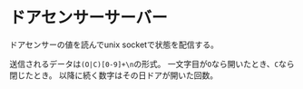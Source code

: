 ドアセンサーサーバー
====================

ドアセンサーの値を読んでunix socketで状態を配信する。

送信されるデータは`(O|C)[0-9]+\n`の形式。
一文字目が`O`なら開いたとき、`C`なら閉じたとき。
以降に続く数字はその日ドアが開いた回数。
